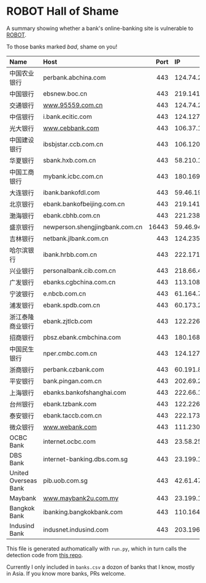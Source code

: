 
# ROBOT Hall of Shame

A summary showing whether a bank's online-banking site is vulnerable to [ROBOT](https://robotattack.org).

To those banks marked *bad*, shame on you!

| Name                 | Host                           |   Port | IP              | Flag         | Verdict   |
|:---------------------|:-------------------------------|-------:|:----------------|:-------------|:----------|
| 中国农业银行         | perbank.abchina.com            |    443 | 124.74.251.169  | SAFE         | Good      |
| 中国银行             | ebsnew.boc.cn                  |    443 | 219.141.226.40  | INCONSISTENT | Unsure    |
| 交通银行             | www.95559.com.cn               |    443 | 124.74.244.2    | NOTLS        | Error     |
| 中信银行             | i.bank.ecitic.com              |    443 | 124.127.247.142 | SAFE         | Good      |
| 光大银行             | www.cebbank.com                |    443 | 106.37.164.153  | VULNERABLE   | **Bad**   |
| 中国建设银行         | ibsbjstar.ccb.com.cn           |    443 | 106.120.109.194 | SAFE         | Good      |
| 华夏银行             | sbank.hxb.com.cn               |    443 | 58.210.177.133  | VULNERABLE   | **Bad**   |
| 中国工商银行         | mybank.icbc.com.cn             |    443 | 180.169.80.55   | SAFE         | Good      |
| 大连银行             | ibank.bankofdl.com             |    443 | 59.46.191.34    | VULNERABLE   | **Bad**   |
| 北京银行             | ebank.bankofbeijing.com.cn     |    443 | 219.141.230.17  | VULNERABLE   | **Bad**   |
| 渤海银行             | ebank.cbhb.com.cn              |    443 | 221.238.57.199  | SAFE         | Good      |
| 盛京银行             | newperson.shengjingbank.com.cn |  16443 | 59.46.94.53     | VULNERABLE   | **Bad**   |
| 吉林银行             | netbank.jlbank.com.cn          |    443 | 124.235.208.199 | VULNERABLE   | **Bad**   |
| 哈尔滨银行           | ibank.hrbb.com.cn              |    443 | 222.171.250.196 | VULNERABLE   | **Bad**   |
| 兴业银行             | personalbank.cib.com.cn        |    443 | 218.66.47.198   | SAFE         | Good      |
| 广发银行             | ebanks.cgbchina.com.cn         |    443 | 113.108.153.42  | VULNERABLE   | **Bad**   |
| 宁波银行             | e.nbcb.com.cn                  |    443 | 61.164.72.169   | VULNERABLE   | **Bad**   |
| 浦发银行             | ebank.spdb.com.cn              |    443 | 60.173.223.199  | VULNERABLE   | **Bad**   |
| 浙江泰隆商业银行     | ebank.zjtlcb.com               |    443 | 122.226.149.198 | VULNERABLE   | **Bad**   |
| 招商银行             | pbsz.ebank.cmbchina.com        |    443 | 180.168.0.58    | SAFE         | Good      |
| 中国民生银行         | nper.cmbc.com.cn               |    443 | 124.127.181.97  | SAFE         | Good      |
| 浙商银行             | perbank.czbank.com             |    443 | 60.191.8.56     | SAFE         | Good      |
| 平安银行             | bank.pingan.com.cn             |    443 | 202.69.23.236   | SAFE         | Good      |
| 上海银行             | ebanks.bankofshanghai.com      |    443 | 222.66.10.162   | SAFE         | Good      |
| 台州银行             | ebank.tzbank.com               |    443 | 122.226.171.71  | SAFE         | Good      |
| 泰安银行             | ebank.taccb.com.cn             |    443 | 222.173.8.202   | SAFE         | Good      |
| 微众银行             | www.webank.com                 |    443 | 111.230.163.144 | SAFE         | Good      |
| OCBC Bank            | internet.ocbc.com              |    443 | 23.58.251.186   | INCONSISTENT | Unsure    |
| DBS Bank             | internet-banking.dbs.com.sg    |    443 | 23.199.155.214  | SAFE         | Good      |
| United Overseas Bank | pib.uob.com.sg                 |    443 | 42.61.47.41     | SAFE         | Good      |
| Maybank              | www.maybank2u.com.my           |    443 | 23.199.148.92   | INCONSISTENT | Unsure    |
| Bangkok Bank         | ibanking.bangkokbank.com       |    443 | 110.164.207.60  | SAFE         | Good      |
| Indusind Bank        | indusnet.indusind.com          |    443 | 203.196.200.211 | VULNERABLE   | **Bad**   |

This file is generated authomatically with `run.py`, which in turn calls the
detection code from [this repo](https://github.com/robotattackorg/robot-detect/).

Currently I only included in `banks.csv` a dozon of banks that I know, mostly in Asia.
If you know more banks, PRs welcome.


